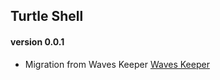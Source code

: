 ## Turtle Shell

#### version 0.0.1
+ Migration from Waves Keeper [Waves Keeper](https://github.com/wavesplatform/waveskeeper)

